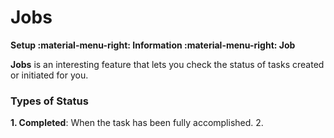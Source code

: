 # Jobs
**Setup :material-menu-right: Information :material-menu-right: Job**

**Jobs** is an interesting feature that lets you check the status of tasks created or initiated for you. 

### Types of Status 

**1. Completed**: When the task has been fully accomplished.
2.   
<!--stackedit_data:
eyJoaXN0b3J5IjpbLTE5NzY4NDM4NzcsLTEwNzUxNjc4MDEsLT
k4NzE5MTg1Ml19
-->